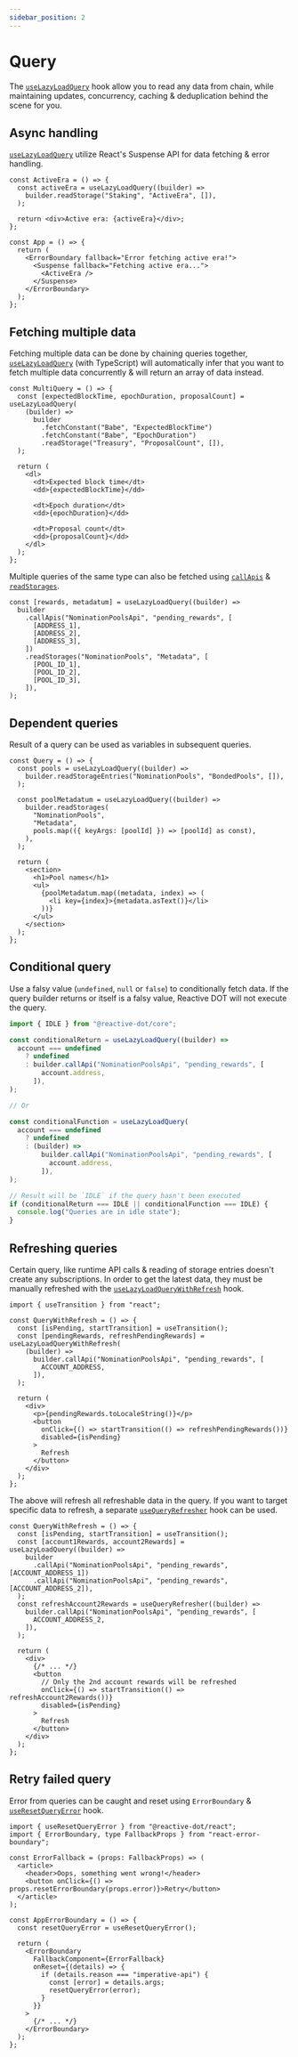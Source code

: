 ```yaml
---
sidebar_position: 2
---
```


# Query

The [`useLazyLoadQuery`](/api/react/function/useLazyLoadQuery) hook allow you to read any data from chain, while maintaining updates, concurrency, caching & deduplication behind the scene for you.

## Async handling

[`useLazyLoadQuery`](/api/react/function/useLazyLoadQuery) utilize React's Suspense API for data fetching & error handling.

```tsx
const ActiveEra = () => {
  const activeEra = useLazyLoadQuery((builder) =>
    builder.readStorage("Staking", "ActiveEra", []),
  );

  return <div>Active era: {activeEra}</div>;
};

const App = () => {
  return (
    <ErrorBoundary fallback="Error fetching active era!">
      <Suspense fallback="Fetching active era...">
        <ActiveEra />
      </Suspense>
    </ErrorBoundary>
  );
};
```

## Fetching multiple data

Fetching multiple data can be done by chaining queries together, [`useLazyLoadQuery`](/api/react/function/useLazyLoadQuery) (with TypeScript) will automatically infer that you want to fetch multiple data concurrently & will return an array of data instead.

```tsx
const MultiQuery = () => {
  const [expectedBlockTime, epochDuration, proposalCount] = useLazyLoadQuery(
    (builder) =>
      builder
        .fetchConstant("Babe", "ExpectedBlockTime")
        .fetchConstant("Babe", "EpochDuration")
        .readStorage("Treasury", "ProposalCount", []),
  );

  return (
    <dl>
      <dt>Expected block time</dt>
      <dd>{expectedBlockTime}</dd>

      <dt>Epoch duration</dt>
      <dd>{epochDuration}</dd>

      <dt>Proposal count</dt>
      <dd>{proposalCount}</dd>
    </dl>
  );
};
```

Multiple queries of the same type can also be fetched using [`callApis`](/api/core/class/Query#callApis) & [`readStorages`](/api/core/class/Query#readStorages).

```tsx
const [rewards, metadatum] = useLazyLoadQuery((builder) =>
  builder
    .callApis("NominationPoolsApi", "pending_rewards", [
      [ADDRESS_1],
      [ADDRESS_2],
      [ADDRESS_3],
    ])
    .readStorages("NominationPools", "Metadata", [
      [POOL_ID_1],
      [POOL_ID_2],
      [POOL_ID_3],
    ]),
);
```

## Dependent queries

Result of a query can be used as variables in subsequent queries.

```tsx
const Query = () => {
  const pools = useLazyLoadQuery((builder) =>
    builder.readStorageEntries("NominationPools", "BondedPools", []),
  );

  const poolMetadatum = useLazyLoadQuery((builder) =>
    builder.readStorages(
      "NominationPools",
      "Metadata",
      pools.map(({ keyArgs: [poolId] }) => [poolId] as const),
    ),
  );

  return (
    <section>
      <h1>Pool names</h1>
      <ul>
        {poolMetadatum.map((metadata, index) => (
          <li key={index}>{metadata.asText()}</li>
        ))}
      </ul>
    </section>
  );
};
```

## Conditional query

Use a falsy value (`undefined`, `null` or `false`) to conditionally fetch data. If the query builder returns or itself is a falsy value, Reactive DOT will not execute the query.

```ts
import { IDLE } from "@reactive-dot/core";

const conditionalReturn = useLazyLoadQuery((builder) =>
  account === undefined
    ? undefined
    : builder.callApi("NominationPoolsApi", "pending_rewards", [
        account.address,
      ]),
);

// Or

const conditionalFunction = useLazyLoadQuery(
  account === undefined
    ? undefined
    : (builder) =>
        builder.callApi("NominationPoolsApi", "pending_rewards", [
          account.address,
        ]),
);

// Result will be `IDLE` if the query hasn't been executed
if (conditionalReturn === IDLE || conditionalFunction === IDLE) {
  console.log("Queries are in idle state");
}
```

## Refreshing queries

Certain query, like runtime API calls & reading of storage entries doesn't create any subscriptions. In order to get the latest data, they must be manually refreshed with the [`useLazyLoadQueryWithRefresh`](/api/react/function/useLazyLoadQueryWithRefresh) hook.

```tsx
import { useTransition } from "react";

const QueryWithRefresh = () => {
  const [isPending, startTransition] = useTransition();
  const [pendingRewards, refreshPendingRewards] = useLazyLoadQueryWithRefresh(
    (builder) =>
      builder.callApi("NominationPoolsApi", "pending_rewards", [
        ACCOUNT_ADDRESS,
      ]),
  );

  return (
    <div>
      <p>{pendingRewards.toLocaleString()}</p>
      <button
        onClick={() => startTransition(() => refreshPendingRewards())}
        disabled={isPending}
      >
        Refresh
      </button>
    </div>
  );
};
```

The above will refresh all refreshable data in the query. If you want to target specific data to refresh, a separate [`useQueryRefresher`](/api/react/function/useQueryRefresher) hook can be used.

```tsx
const QueryWithRefresh = () => {
  const [isPending, startTransition] = useTransition();
  const [account1Rewards, account2Rewards] = useLazyLoadQuery((builder) =>
    builder
      .callApi("NominationPoolsApi", "pending_rewards", [ACCOUNT_ADDRESS_1])
      .callApi("NominationPoolsApi", "pending_rewards", [ACCOUNT_ADDRESS_2]),
  );
  const refreshAccount2Rewards = useQueryRefresher((builder) =>
    builder.callApi("NominationPoolsApi", "pending_rewards", [
      ACCOUNT_ADDRESS_2,
    ]),
  );

  return (
    <div>
      {/* ... */}
      <button
        // Only the 2nd account rewards will be refreshed
        onClick={() => startTransition(() => refreshAccount2Rewards())}
        disabled={isPending}
      >
        Refresh
      </button>
    </div>
  );
};
```

## Retry failed query

Error from queries can be caught and reset using `ErrorBoundary` & [`useResetQueryError`](/api/react/function/useResetQueryError) hook.

```tsx
import { useResetQueryError } from "@reactive-dot/react";
import { ErrorBoundary, type FallbackProps } from "react-error-boundary";

const ErrorFallback = (props: FallbackProps) => (
  <article>
    <header>Oops, something went wrong!</header>
    <button onClick={() => props.resetErrorBoundary(props.error)}>Retry</button>
  </article>
);

const AppErrorBoundary = () => {
  const resetQueryError = useResetQueryError();

  return (
    <ErrorBoundary
      FallbackComponent={ErrorFallback}
      onReset={(details) => {
        if (details.reason === "imperative-api") {
          const [error] = details.args;
          resetQueryError(error);
        }
      }}
    >
      {/* ... */}
    </ErrorBoundary>
  );
};
```
